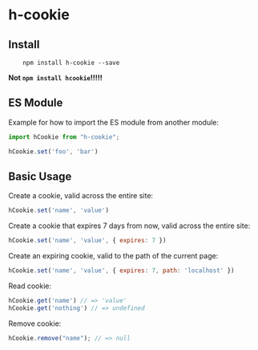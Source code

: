 # h-cookie

## Install

```base
    npm install h-cookie --save
```

**Not `npm install hcookie`!!!!!**

## ES Module

Example for how to import the ES module from another module:

```javascript
import hCookie from "h-cookie";

hCookie.set('foo', 'bar')
```

## Basic Usage

Create a cookie, valid across the entire site:

```javascript
hCookie.set('name', 'value')
```

Create a cookie that expires 7 days from now, valid across the entire site:

```javascript
hCookie.set('name', 'value', { expires: 7 })
```

Create an expiring cookie, valid to the path of the current page:

```javascript
hCookie.set('name', 'value', { expires: 7, path: 'localhost' })
```

Read cookie:

```javascript
hCookie.get('name') // => 'value'
hCookie.get('nothing') // => undefined
```

Remove cookie:

```javascript
hCookie.remove("name"); // => null
```
